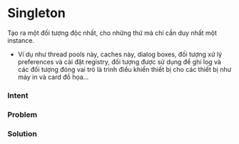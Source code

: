 # Singleton
Tạo ra một đối tượng độc nhất, cho những thứ mà chỉ cần duy nhất một instance.
- Ví dụ như thread pools này, caches này, dialog boxes, đối tượng xử lý preferences và cài đặt registry,
đối tượng được sử dụng để ghi log và các đối tượng đóng vai trò là trình điều khiển thiết bị cho các thiết bị như máy in và card đồ họa…
### Intent

### Problem

### Solution
